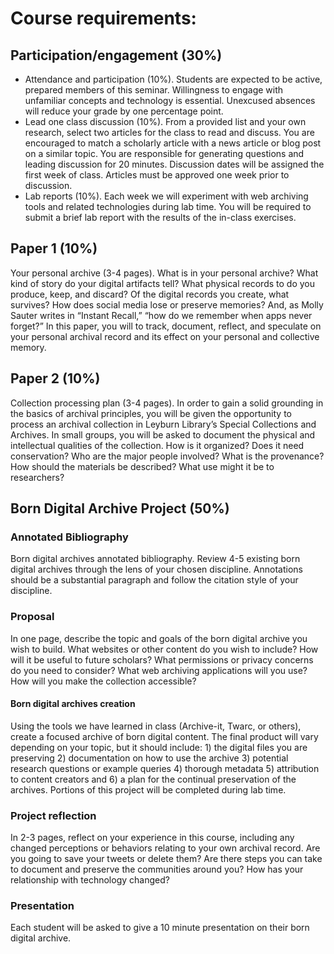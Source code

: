 # Course requirements:
## Participation/engagement (30%)
* Attendance and participation (10%). Students are expected to be active, prepared members of this seminar. Willingness to engage with unfamiliar concepts and technology is essential. Unexcused absences will reduce your grade by one percentage point. 
* Lead one class discussion (10%). From a provided list and your own research, select two articles for the class to read and discuss. You are encouraged to match a scholarly article with a news article or blog post on a similar topic. You are responsible for generating questions and leading discussion for 20 minutes. Discussion dates will be assigned the first week of class. Articles must be approved one week prior to discussion. 
* Lab reports (10%). Each week we will experiment with web archiving tools and related technologies during lab time. You will be required to submit a brief lab report with the results of the in-class exercises. 

## Paper 1 (10%)
Your personal archive (3-4 pages). What is in your personal archive? What kind of story do your digital artifacts tell? What physical records to do you produce, keep, and discard? Of the digital records you create, what survives? How does social media lose or preserve memories? And, as Molly Sauter writes in “Instant Recall,” “how do we remember when apps never forget?” In this paper, you will to track, document, reflect, and speculate on your personal archival record and its effect on your personal and collective memory.  

## Paper 2 (10%)
Collection processing plan (3-4 pages). In order to gain a solid grounding in the basics of archival principles, you will be given the opportunity to process an archival collection in Leyburn Library’s Special Collections and Archives. In small groups, you will be asked to document the physical and intellectual qualities of the collection. How is it organized? Does it need conservation? Who are the major people involved? What is the provenance? How should the materials be described? What use might it be to researchers? 

## Born Digital Archive Project (50%)

### Annotated Bibliography
Born digital archives annotated bibliography. Review 4-5 existing born digital archives through the lens of your chosen discipline. Annotations should be a substantial paragraph and follow the citation style of your discipline.

### Proposal
In one page, describe the topic and goals of the born digital archive you wish to build. What websites or other content do you wish to include? How will it be useful to future scholars? What permissions or privacy concerns do you need to consider? What web archiving applications will you use? How will you make the collection accessible?

#### Born digital archives creation 
Using the tools we have learned in class (Archive-it, Twarc, or others), create a focused archive of born digital content. The final product will vary depending on your topic, but it should include: 1) the digital files you are preserving 2) documentation on how to use the archive 3) potential research questions or example queries 4) thorough metadata 5) attribution to content creators and 6) a plan for the continual preservation of the archives. Portions of this project will be completed during lab time.

### Project reflection 
In 2-3 pages, reflect on your experience in this course, including any changed perceptions or behaviors relating to your own archival record. Are you going to save your tweets or delete them? Are there steps you can take to document and preserve the communities around you? How has your relationship with technology changed?
 
### Presentation
Each student will be asked to give a 10 minute presentation on their born digital archive.
